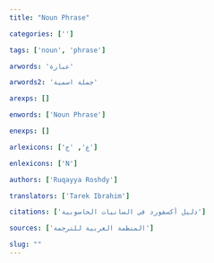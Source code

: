 ```yaml
---
title: "Noun Phrase"

categories: ['']

tags: ['noun', 'phrase']

arwords: 'عبارة'

arwords2: 'جملة اسمية'

arexps: []

enwords: ['Noun Phrase']

enexps: []

arlexicons: ['ع', 'ج']

enlexicons: ['N']

authors: ['Ruqayya Roshdy']

translators: ['Tarek Ibrahim']

citations: ['دليل أكسفورد في السانيات الحاسوبية']

sources: ['المنظمة العربية للترجمة']

slug: ""
---
```


